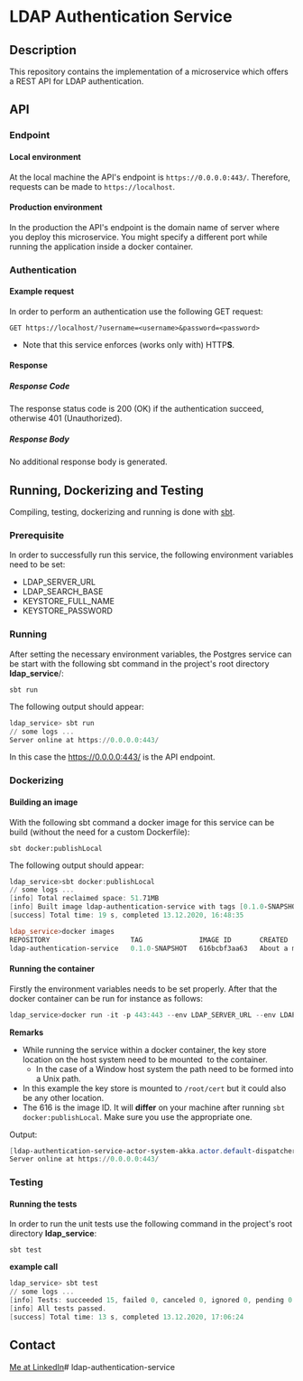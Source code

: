 # LDAP Authentication Service
## Description
This repository contains the implementation of a microservice which offers a REST API for LDAP authentication.

## API

### Endpoint

#### Local environment

At the local machine the API's endpoint is `https://0.0.0.0:443/`. Therefore, requests can be made to `https://localhost`.

#### Production environment

In the production the API's endpoint is the domain name of server where you deploy this microservice. You might specify a different port while running the application inside a docker container.

### Authentication

#### Example request

In order to perform an authentication use the following GET request:

```http
GET https://localhost/?username=<username>&password=<password>
```

- Note that this service enforces (works only with) HTTP**S**.

#### Response

##### Response Code

The response status code is 200 (OK) if the authentication succeed, otherwise 401 (Unauthorized).

##### Response Body

No additional response body is generated. 

## Running, Dockerizing and Testing

Compiling, testing, dockerizing and running is done with [sbt](https://www.scala-sbt.org/).

### Prerequisite

In order to successfully run this service, the following environment variables need to be set:

- LDAP_SERVER_URL
- LDAP_SEARCH_BASE
- KEYSTORE_FULL_NAME
- KEYSTORE_PASSWORD

### Running

After setting the necessary environment variables, the Postgres service can be start with the following sbt command in the project's root directory **ldap_service**/:

```
sbt run
```

The following output should appear:

```powershell
ldap_service> sbt run
// some logs ...
Server online at https://0.0.0.0:443/
```

In this case the https://0.0.0.0:443/ is the API endpoint.

### Dockerizing

#### Building an image

With the following sbt command a docker image for this service can be build (without the need for a custom Dockerfile):

```
sbt docker:publishLocal
```

The following output should appear:

```powershell
ldap_service>sbt docker:publishLocal
// some logs ...
[info] Total reclaimed space: 51.71MB
[info] Built image ldap-authentication-service with tags [0.1.0-SNAPSHOT]
[success] Total time: 19 s, completed 13.12.2020, 16:48:35

ldap_service>docker images
REPOSITORY                    TAG              IMAGE ID       CREATED              SIZE
ldap-authentication-service   0.1.0-SNAPSHOT   616bcbf3aa63   About a minute ago   512MB
```

#### Running the container

Firstly the environment variables needs to be set properly. After that the docker container can be run for instance as follows:

```powershell
ldap_service>docker run -it -p 443:443 --env LDAP_SERVER_URL --env LDAP_SEARCH_BASE --env KEYSTORE_FULL_NAME --env KEYSTORE_PASSWORD -v "/c/keystore":"/root/cert" 616
```

**Remarks**

- While running the service within a docker container, the key store location on the host system need to be mounted  to the container.
  - In the case of a Window host system the path need to be formed into a Unix path.
- In this example the key store is mounted to `/root/cert` but it could also be any other location.
- The 616 is the image ID. It will **differ** on your machine after running `sbt docker:publishLocal`. Make sure you use the appropriate one.

Output:

```powershell
[ldap-authentication-service-actor-system-akka.actor.default-dispatcher-5] INFO akka.event.slf4j.Slf4jLogger - Slf4jLogger started
Server online at https://0.0.0.0:443/
```

### Testing

#### Running the tests

In order to run the unit tests use the following command in the project's root directory **ldap_service**:

```
sbt test
```

**example call**

```powershell
ldap_service> sbt test
// some logs ...
[info] Tests: succeeded 15, failed 0, canceled 0, ignored 0, pending 0
[info] All tests passed.
[success] Total time: 13 s, completed 13.12.2020, 17:06:24
```
## Contact
[Me at LinkedIn](https://www.linkedin.com/in/dawid-l-8115141a2)# ldap-authentication-service
